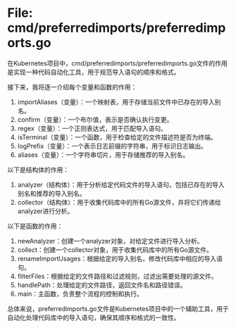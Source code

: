 # File: cmd/preferredimports/preferredimports.go

在Kubernetes项目中，cmd/preferredimports/preferredimports.go文件的作用是实现一种代码自动化工具，用于规范导入语句的顺序和格式。

接下来，我将逐一介绍每个变量和函数的作用：

1. importAliases（变量）：一个映射表，用于存储当前文件中已存在的导入别名。
2. confirm（变量）：一个布尔值，表示是否确认执行变更。
3. regex（变量）：一个正则表达式，用于匹配导入语句。
4. isTerminal（变量）：一个函数，用于检查给定的文件描述符是否为终端。
5. logPrefix（变量）：一个表示日志前缀的字符串，用于标识日志输出。
6. aliases（变量）：一个字符串切片，用于存储推荐的导入别名。

以下是结构体的作用：

1. analyzer（结构体）：用于分析给定代码文件的导入语句，包括已存在的导入别名和推荐的导入别名。
2. collector（结构体）：用于收集代码库中的所有Go源文件，并将它们传递给analyzer进行分析。

以下是函数的作用：

1. newAnalyzer：创建一个analyzer对象，对给定文件进行导入分析。
2. collect：创建一个collector对象，用于收集代码库中的所有Go源文件。
3. renameImportUsages：根据给定的导入别名，修改代码库中相应的导入语句。
4. filterFiles：根据给定的文件路径和过滤规则，过滤出需要处理的源文件。
5. handlePath：处理给定的文件路径，返回文件名和路径错误。
6. main：主函数，负责整个流程的控制和执行。

总体来说，preferredimports.go文件是Kubernetes项目中的一个辅助工具，用于自动化处理代码库中的导入语句，确保其顺序和格式的一致性。

